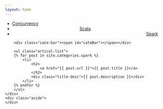 ```yaml
---
layout: home
---
```


<div class="index-content project">
    <div class="section">
        <ul class="artical-cate">
            <li><a href="/"><span>Concurrency</span></a></li>
            <li style="text-align:center"><a href="/scala"><span>Scala</span></a></li>
            <li class="on" style="text-align:right"><a href="/Spark"><span>Spark</span></a></li>
        </ul>

        <div class="cate-bar"><span id="cateBar"></span></div>

        <ul class="artical-list">
        {% for post in site.categories.spark %}
            <li>
                <h2>
                    <a href="{{ post.url }}">{{ post.title }}</a>
                </h2>
                <div class="title-desc">{{ post.description }}</div>
            </li>
        {% endfor %}
        </ul>
    </div>
    <div class="aside">
    </div>
</div>
